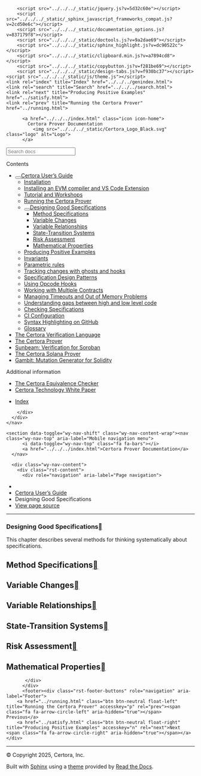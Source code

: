 <!DOCTYPE html><html class="writer-html5" lang="en" data-content_root="../../../"><head>
  <meta charset="utf-8"><meta name="viewport" content="width=device-width, initial-scale=1">

  <meta name="viewport" content="width=device-width, initial-scale=1.0">
  <title>Designing Good Specifications — Certora Prover Documentation 0.0 documentation</title>
      <link rel="stylesheet" type="text/css" href="../../../_static/pygments.css?v=80d5e7a1">
      <link rel="stylesheet" type="text/css" href="../../../_static/css/theme.css?v=19f00094">
      <link rel="stylesheet" type="text/css" href="../../../_static/copybutton.css?v=76b2166b">
      <link rel="stylesheet" type="text/css" href="../../../_static/custom.css?v=098d337b">
      <link rel="stylesheet" type="text/css" href="../../../_static/sphinx-design.min.css?v=87e54e7c">

  
  <!--[if lt IE 9]>
    <script src="../../../_static/js/html5shiv.min.js"></script>
  <![endif]-->
  
        <script src="../../../_static/jquery.js?v=5d32c60e"></script>
        <script src="../../../_static/_sphinx_javascript_frameworks_compat.js?v=2cd50e6c"></script>
        <script src="../../../_static/documentation_options.js?v=837179f8"></script>
        <script src="../../../_static/doctools.js?v=9a2dae69"></script>
        <script src="../../../_static/sphinx_highlight.js?v=dc90522c"></script>
        <script src="../../../_static/clipboard.min.js?v=a7894cd8"></script>
        <script src="../../../_static/copybutton.js?v=f281be69"></script>
        <script src="../../../_static/design-tabs.js?v=f930bc37"></script>
    <script src="../../../_static/js/theme.js"></script>
    <link rel="index" title="Index" href="../../../genindex.html">
    <link rel="search" title="Search" href="../../../search.html">
    <link rel="next" title="Producing Positive Examples" href="../satisfy.html">
    <link rel="prev" title="Running the Certora Prover" href="../running.html"> 
</head>

<body class="wy-body-for-nav"> 
  <div class="wy-grid-for-nav">
    <nav data-toggle="wy-nav-shift" class="wy-nav-side">
      <div class="wy-side-scroll">
        <div class="wy-side-nav-search">

          
          
          <a href="../../../index.html" class="icon icon-home">
            Certora Prover Documentation
              <img src="../../../_static/Certora_Logo_Black.svg" class="logo" alt="Logo">
          </a>
<div role="search">
  <form id="rtd-search-form" class="wy-form" action="../../../search.html" method="get">
    <input type="text" name="q" placeholder="Search docs" aria-label="Search docs">
    <input type="hidden" name="check_keywords" value="yes">
    <input type="hidden" name="area" value="default">
  </form>
</div>
        </div><div class="wy-menu wy-menu-vertical" data-spy="affix" role="navigation" aria-label="Navigation menu">
              <p class="caption" role="heading"><span class="caption-text">Contents</span></p>
<ul class="current" aria-expanded="true">
<li class="toctree-l1 current" aria-expanded="true"><a class="reference internal" href="../index.html"><button class="toctree-expand" title="Open/close menu"></button>Certora User’s Guide</a><ul class="" aria-expanded="false">
<li class="toctree-l2"><a class="reference internal" href="../install.html">Installation</a></li>
<li class="toctree-l2"><a class="reference internal" href="../install_evm_compiler.html">Installing an EVM compiler and VS Code Extension</a></li>
<li class="toctree-l2"><a class="reference internal" href="../tutorials.html">Tutorial and Workshops</a></li>
<li class="toctree-l2"><a class="reference internal" href="../running.html">Running the Certora Prover</a></li>
<li class="toctree-l2 current" aria-expanded="true"><a class="reference internal current" href="#" aria-expanded="true"><button class="toctree-expand" title="Open/close menu"></button>Designing Good Specifications</a><ul>
<li class="toctree-l3"><a class="reference internal" href="#method-specifications">Method Specifications</a></li>
<li class="toctree-l3"><a class="reference internal" href="#variable-changes">Variable Changes</a></li>
<li class="toctree-l3"><a class="reference internal" href="#variable-relationships">Variable Relationships</a></li>
<li class="toctree-l3"><a class="reference internal" href="#state-transition-systems">State-Transition Systems</a></li>
<li class="toctree-l3"><a class="reference internal" href="#risk-assessment">Risk Assessment</a></li>
<li class="toctree-l3"><a class="reference internal" href="#mathematical-properties">Mathematical Properties</a></li>
</ul>
</li>
<li class="toctree-l2"><a class="reference internal" href="../satisfy.html">Producing Positive Examples</a></li>
<li class="toctree-l2"><a class="reference internal" href="../invariants.html">Invariants</a></li>
<li class="toctree-l2"><a class="reference internal" href="../parametric.html">Parametric rules</a></li>
<li class="toctree-l2"><a class="reference internal" href="../ghosts.html">Tracking changes with ghosts and hooks</a></li>
<li class="toctree-l2"><a class="reference internal" href="../patterns/index.html">Specification Design Patterns</a></li>
<li class="toctree-l2"><a class="reference internal" href="../opcodes.html">Using Opcode Hooks</a></li>
<li class="toctree-l2"><a class="reference internal" href="../multicontract/index.html">Working with Multiple Contracts</a></li>
<li class="toctree-l2"><a class="reference internal" href="../out-of-resources/index.html">Managing Timeouts and Out of Memory Problems</a></li>
<li class="toctree-l2"><a class="reference internal" href="../gaps.html">Understanding gaps between high and low level code</a></li>
<li class="toctree-l2"><a class="reference internal" href="../checking.html">Checking Specifications</a></li>
<li class="toctree-l2"><a class="reference internal" href="../ci.html">CI Configuration</a></li>
<li class="toctree-l2"><a class="reference internal" href="../github_highlighting.html">Syntax Highlighting on GitHub</a></li>
<li class="toctree-l2"><a class="reference internal" href="../glossary.html">Glossary</a></li>
</ul>
</li>
<li class="toctree-l1"><a class="reference internal" href="../../cvl/index.html">The Certora Verification Language</a></li>
<li class="toctree-l1"><a class="reference internal" href="../../prover/index.html">The Certora Prover</a></li>
<li class="toctree-l1"><a class="reference internal" href="../../sunbeam/index.html">Sunbeam: Verification for Soroban</a></li>
<li class="toctree-l1"><a class="reference internal" href="../../solana/index.html">The Certora Solana Prover</a></li>
<li class="toctree-l1"><a class="reference internal" href="../../gambit/index.html">Gambit: Mutation Generator for Solidity</a></li>
</ul>
<p class="caption" role="heading"><span class="caption-text">Additional information</span></p>
<ul>
<li class="toctree-l1"><a class="reference internal" href="../../equiv-check/index.html">The Certora Equivalence Checker</a></li>
<li class="toctree-l1"><a class="reference internal" href="../../whitepaper/index.html">Certora Technology White Paper</a></li>
</ul>
<ul>
<li class="toctree-l1"><a class="reference internal" href="../../../genindex.html">Index</a></li>
</ul>

        </div>
      </div>
    </nav>

    <section data-toggle="wy-nav-shift" class="wy-nav-content-wrap"><nav class="wy-nav-top" aria-label="Mobile navigation menu">
          <i data-toggle="wy-nav-top" class="fa fa-bars"></i>
          <a href="../../../index.html">Certora Prover Documentation</a>
      </nav>

      <div class="wy-nav-content">
        <div class="rst-content">
          <div role="navigation" aria-label="Page navigation">
  <ul class="wy-breadcrumbs">
      <li><a href="../../../index.html" class="icon icon-home" aria-label="Home"></a></li>
          <li class="breadcrumb-item"><a href="../index.html">Certora User’s Guide</a></li>
      <li class="breadcrumb-item active">Designing Good Specifications</li>
      <li class="wy-breadcrumbs-aside">
            <a href="../../../_sources/docs/user-guide/properties/index.md.txt" rel="nofollow"> View page source</a>
      </li>
  </ul>
  <hr>
</div>
          <div role="main" class="document" itemscope="itemscope" itemtype="http://schema.org/Article">
           <div itemprop="articleBody">
             
  <section id="designing-good-specifications">
<h1>Designing Good Specifications<a class="headerlink" href="#designing-good-specifications" title="Link to this heading"></a></h1>
<p>This chapter describes several methods for thinking systematically about
specifications.</p>
<section id="method-specifications">
<h2>Method Specifications<a class="headerlink" href="#method-specifications" title="Link to this heading"></a></h2>
</section>
<section id="variable-changes">
<h2>Variable Changes<a class="headerlink" href="#variable-changes" title="Link to this heading"></a></h2>
</section>
<section id="variable-relationships">
<h2>Variable Relationships<a class="headerlink" href="#variable-relationships" title="Link to this heading"></a></h2>
</section>
<section id="state-transition-systems">
<h2>State-Transition Systems<a class="headerlink" href="#state-transition-systems" title="Link to this heading"></a></h2>
</section>
<section id="risk-assessment">
<h2>Risk Assessment<a class="headerlink" href="#risk-assessment" title="Link to this heading"></a></h2>
</section>
<section id="mathematical-properties">
<h2>Mathematical Properties<a class="headerlink" href="#mathematical-properties" title="Link to this heading"></a></h2>
</section>
</section>


           </div>
          </div>
          <footer><div class="rst-footer-buttons" role="navigation" aria-label="Footer">
        <a href="../running.html" class="btn btn-neutral float-left" title="Running the Certora Prover" accesskey="p" rel="prev"><span class="fa fa-arrow-circle-left" aria-hidden="true"></span> Previous</a>
        <a href="../satisfy.html" class="btn btn-neutral float-right" title="Producing Positive Examples" accesskey="n" rel="next">Next <span class="fa fa-arrow-circle-right" aria-hidden="true"></span></a>
    </div>

  <hr>

  <div role="contentinfo">
    <p>© Copyright 2025, Certora, Inc.</p>
  </div>

  Built with <a href="https://www.sphinx-doc.org/">Sphinx</a> using a
    <a href="https://github.com/readthedocs/sphinx_rtd_theme">theme</a>
    provided by <a href="https://readthedocs.org">Read the Docs</a>.
   

</footer>
        </div>
      </div>
    </section>
  </div>
  <script>
      jQuery(function () {
          SphinxRtdTheme.Navigation.enable(true);
      });
  </script> 


</body></html>